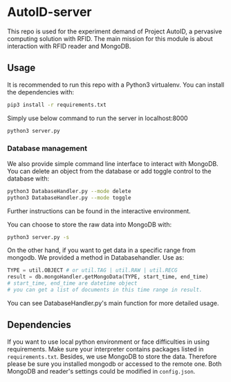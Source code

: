 # AutoID-server

This repo is used for the experiment demand of Project AutoID, a pervasive computing solution with RFID. The main mission for this module is about interaction with RFID reader and MongoDB.

## Usage

It is recommended to run this repo with a Python3 virtualenv. You can install the dependencies with:

```bash
pip3 install -r requirements.txt
```

Simply use below command to run the server in localhost:8000

```bash
python3 server.py
```

### Database management

We also provide simple command line interface to interact with MongoDB.
You can delete an object from the database or add toggle control to the database with:

```bash
python3 DatabaseHandler.py --mode delete
python3 DatabaseHandler.py --mode toggle
```

Further instructions can be found in the interactive environment.

You can choose to store the raw data into MongoDB with:

```bash
python3 server.py -s
```

On the other hand, if you want to get data in a specific range from mongodb. We provided a method in Databasehandler. Use as:

```python
TYPE = util.OBJECT # or util.TAG | util.RAW | util.RECG
result = db.mongoHandler.getMongoData(TYPE, start_time, end_time)
# start_time, end_time are datetime object
# you can get a list of documents in this time range in result.
```

You can see DatabaseHandler.py's main function for more detailed usage.

## Dependencies

If you want to use local python environment or face difficulties in using requirements. Make sure your interpreter contains packages listed in `requirements.txt`.
Besides, we use MongoDB to store the data. Therefore please be sure you installed mongodb or accessed to the remote one.
Both MongoDB and reader's settings could be modified in `config.json`.